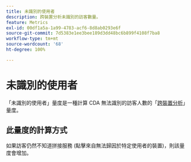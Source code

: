 ```yaml
---
title: 未識別的使用者
description: 跨裝置分析未識別的訪客數量。
feature: Metrics
exl-id: 00df1a5a-1a99-4783-acf6-8d8ab0293e6f
source-git-commit: 7d5383e1ee3bee189d3dd48bc6b899f4108f7ba8
workflow-type: tm+mt
source-wordcount: '68'
ht-degree: 100%

---
```


# 未識別的使用者

「未識別的使用者」量度是一種計算 CDA 無法識別的訪客人數的「[跨裝置分析](../cda/overview.md)」量度。

## 此量度的計算方式

如果訪客仍然不知道拼接服務 (點擊來自無法歸因於特定使用者的裝置)，則該量度會增加。
